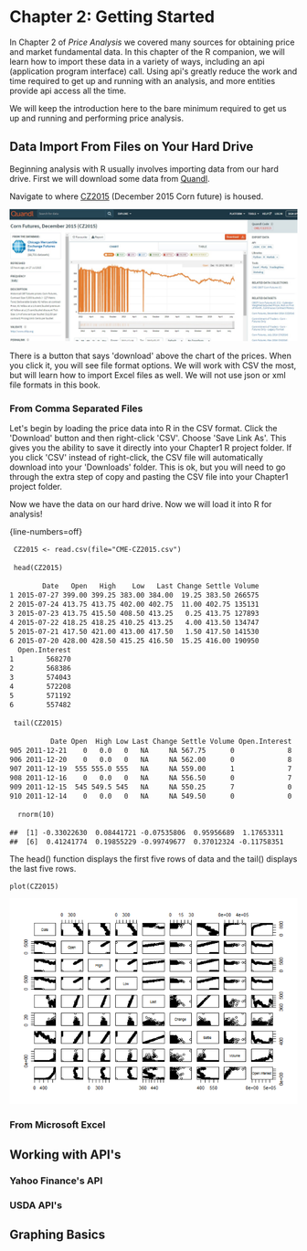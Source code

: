 Chapter 2: Getting Started
==========================

In Chapter 2 of *Price Analysis* we covered many sources for obtaining
price and market fundamental data. In this chapter of the R companion,
we will learn how to import these data in a variety of ways, including
an api (application program interface) call. Using api's greatly reduce
the work and time required to get up and running with an analysis, and
more entities provide api access all the time.

We will keep the introduction here to the bare minimum required to get
us up and running and performing price analysis.

Data Import From Files on Your Hard Drive
-----------------------------------------

Beginning analysis with R usually involves importing data from our hard
drive. First we will download some data from [Quandl](Quandl.com).

Navigate to where
[CZ2015](https://www.quandl.com/data/CME/CZ2015-Corn-Futures-December-2015-CZ2015)
(December 2015 Corn future) is housed.

![Screenshot of CZ2015 page on Quandl.com](images\quandlCZ2015.png)

There is a button that says 'download' above the chart of the prices.
When you click it, you will see file format options. We will work with
CSV the most, but will learn how to import Excel files as well. We will
not use json or xml file formats in this book.

### From Comma Separated Files

Let's begin by loading the price data into R in the CSV format. Click
the 'Download' button and then right-click 'CSV'. Choose 'Save Link As'.
This gives you the ability to save it directly into your Chapter1 R
project folder. If you click 'CSV' instead of right-click, the CSV file
will automatically download into your 'Downloads' folder. This is ok,
but you will need to go through the extra step of copy and pasting the
CSV file into your Chapter1 project folder.

Now we have the data on our hard drive. Now we will load it into R for
analysis!

{line-numbers=off}

     CZ2015 <- read.csv(file="CME-CZ2015.csv")

     head(CZ2015)

            Date   Open   High    Low   Last Change Settle Volume
    1 2015-07-27 399.00 399.25 383.00 384.00  19.25 383.50 266575
    2 2015-07-24 413.75 413.75 402.00 402.75  11.00 402.75 135131
    3 2015-07-23 413.75 415.50 408.50 413.25   0.25 413.75 127893
    4 2015-07-22 418.25 418.25 410.25 413.25   4.00 413.50 134747
    5 2015-07-21 417.50 421.00 413.00 417.50   1.50 417.50 141530
    6 2015-07-20 428.00 428.50 415.25 416.50  15.25 416.00 190950
      Open.Interest
    1        568270
    2        568386
    3        574043
    4        572208
    5        571192
    6        557482

     tail(CZ2015)

              Date Open  High Low Last Change Settle Volume Open.Interest
    905 2011-12-21    0   0.0   0   NA     NA 567.75      0             8
    906 2011-12-20    0   0.0   0   NA     NA 562.00      0             8
    907 2011-12-19  555 555.0 555   NA     NA 559.00      1             7
    908 2011-12-16    0   0.0   0   NA     NA 556.50      0             7
    909 2011-12-15  545 549.5 545   NA     NA 550.25      7             0
    910 2011-12-14    0   0.0   0   NA     NA 549.50      0             0

      rnorm(10)

    ##  [1] -0.33022630  0.08441721 -0.07535806  0.95956689  1.17653311
    ##  [6]  0.41241774  0.19855229 -0.99749677  0.37012324 -0.11758351

The head() function displays the first five rows of data and the tail()
displays the last five rows.

    plot(CZ2015)

![](images/unnamed-chunk-2-1.png)

### From Microsoft Excel

Working with API's
------------------

### Yahoo Finance's API

### USDA API's

Graphing Basics
---------------
